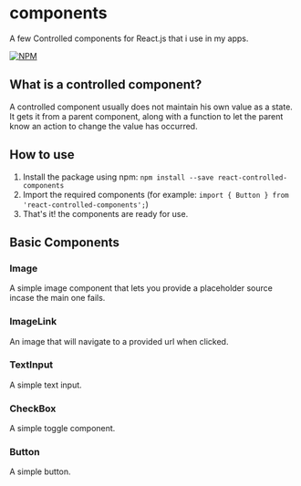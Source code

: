 # components
A few Controlled components for React.js that i use in my apps.

[![NPM](https://nodei.co/npm/react-controlled-components.png?mini=true)](https://npmjs.org/package/react-controlled-components)

## What is a controlled component?
A controlled component usually does not maintain his own value as a state.
It gets it from a parent component, along with a function to let the parent know an action to change the value has occurred.

## How to use

1. Install the package using npm: ```npm install --save react-controlled-components```
2. Import the required components (for example: ```import { Button } from 'react-controlled-components';```)
3. That's it! the components are ready for use.

## Basic Components

### Image
A simple image component that lets you provide a placeholder source incase the main one fails.

### ImageLink
An image that will navigate to a provided url when clicked.

### TextInput
A simple text input.

### CheckBox
A simple toggle component.

### Button
A simple button.
